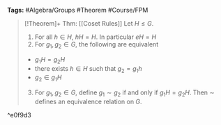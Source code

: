 **Tags:** #Algebra/Groups #Theorem #Course/FPM 

> [!Theorem]+ Thm: [[Coset Rules]]
> Let $H\le G$.
> 1. For all $h\in H$, $hH=H$. In particular $eH=H$
> 2. For $g_{1},g_{2}\in G$, the following are equivalent
> 	- $g_{1}H=g_{2}H$
> 	- there exists $h\in H$ such that $g_{2}=g_{1}h$
> 	- $g_{2}\in g_{1} H$
> 3. For $g_{1},g_{2}\in G$, define $g_{1}\sim g_{2}$ if and only if $g_{1}H=g_{2}H$. Then $\sim$ defines an equivalence relation on $G$.

^e0f9d3


